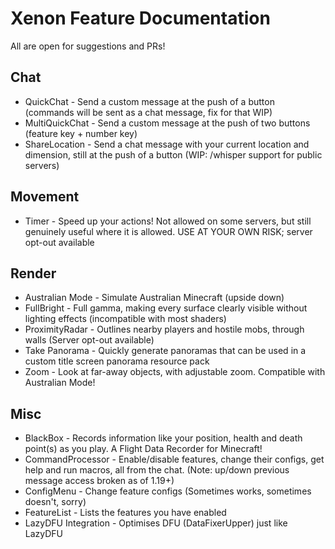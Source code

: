 # Xenon Feature Documentation

All are open for suggestions and PRs!

## Chat
- QuickChat - Send a custom message at the push of a button (commands will be sent as a chat message, fix for that WIP)
- MultiQuickChat - Send a custom message at the push of two buttons (feature key + number key)
- ShareLocation - Send a chat message with your current location and dimension, still at the push of a button (WIP: /whisper support for public servers)

## Movement
- Timer - Speed up your actions! Not allowed on some servers, but still genuinely useful where it is allowed. USE AT YOUR OWN RISK; server opt-out available

## Render
- Australian Mode - Simulate Australian Minecraft (upside down)
- FullBright - Full gamma, making every surface clearly visible without lighting effects (incompatible with most shaders)
- ProximityRadar - Outlines nearby players and hostile mobs, through walls (Server opt-out available)
- Take Panorama - Quickly generate panoramas that can be used in a custom title screen panorama resource pack
- Zoom - Look at far-away objects, with adjustable zoom. Compatible with Australian Mode!

## Misc
- BlackBox - Records information like your position, health and death point(s) as you play. A Flight Data Recorder for Minecraft!
- CommandProcessor - Enable/disable features, change their configs, get help and run macros, all from the chat. (Note: up/down previous message access broken as of 1.19+)
- ConfigMenu - Change feature configs (Sometimes works, sometimes doesn't, sorry)
- FeatureList - Lists the features you have enabled
- LazyDFU Integration - Optimises DFU (DataFixerUpper) just like LazyDFU
